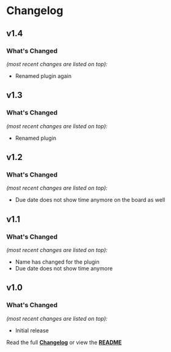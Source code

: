 # Changelog


## v1.4

### What's Changed

_(most recent changes are listed on top):_
- Renamed plugin again


## v1.3

### What's Changed

_(most recent changes are listed on top):_
- Renamed plugin


## v1.2

### What's Changed

_(most recent changes are listed on top):_
- Due date does not show time anymore on the board as well


## v1.1

### What's Changed

_(most recent changes are listed on top):_
- Name has changed for the plugin
- Due date does not show time anymore


## v1.0

### What's Changed

_(most recent changes are listed on top):_
- Initial release


Read the full [**Changelog**](../master/changelog.md "See changes") or view the [**README**](../master/README.md "View README")
